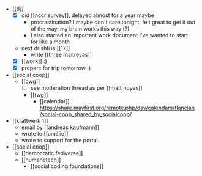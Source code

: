 - [[8]]
  - [x] did [[nccr survey]], delayed almost for a year maybe
    - procrastination? I maybe don't care tonight, felt great to get it out of the way. my brain works this way (?)
    - I also started an important work document I've wanted to start for like a month
  - next drishti is [[17]]
    - write [[three maitreyas]]
  - [x] [[work]] :)
  - [x] prepare for trip tomorrow :)
- [[social coop]]
  - [[cwg]]
    - [ ] see moderation thread as per [[matt noyes]]
    - [[twg]]
      - [[calendar]] https://share.mayfirst.org/remote.php/dav/calendars/flancian/social-coop_shared_by_socialcoop/
- [[kraftwerk 1]]
  - email by [[andreas kaufmann]]
  - wrote to [[amélie]]
  - wrote to support for the portal.
- [[social coop]]
  - [[democratic fediverse]]
  - [[humanetech]]
    - [[social coding foundations]]
